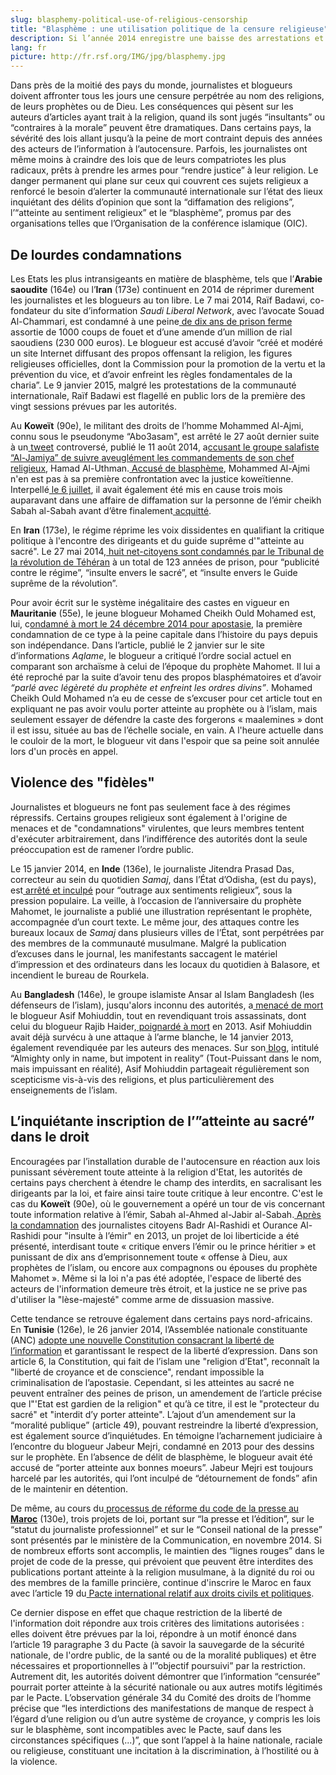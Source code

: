 ```yaml
---
slug: blasphemy-political-use-of-religious-censorship
title: "Blasphème : une utilisation politique de la censure religieuse"
description: Si l’année 2014 enregistre une baisse des arrestations et des condamnations de journalistes pour avoir traité de la question religieuse, de plus en plus de pays utilisent le délit de “blasphème” et autre atteinte au sacré pour censurer toute critique politique. Certains dirigeants étendent même l’interdit à leur personne,  en promulguant des lois abusives, qui rendent illégale toute critique à leur encontre et toute remise en question de leurs actions politiques.
lang: fr
picture: http://fr.rsf.org/IMG/jpg/blasphemy.jpg
---
```


Dans près de la moitié des pays du monde, journalistes et blogueurs doivent affronter tous les jours une censure perpétrée au nom des religions, de leurs prophètes ou de Dieu. Les conséquences qui pèsent sur les auteurs d’articles ayant trait à la religion, quand ils sont jugés “insultants” ou “contraires à la morale” peuvent être dramatiques. Dans certains pays, la sévérité des lois allant jusqu’à la peine de mort contraint depuis des années des acteurs de l’information à l’autocensure. Parfois, les journalistes ont même moins à craindre des lois que de leurs compatriotes les plus radicaux, prêts à prendre les armes pour “rendre justice” à leur religion. Le danger permanent qui plane sur ceux qui couvrent ces sujets religieux a renforcé le besoin d’alerter la communauté internationale sur l’état des lieux inquiétant des délits d’opinion que sont la “diffamation des religions”, l’“atteinte au sentiment religieux” et le “blasphème”, promus par des organisations telles que l’Organisation de la conférence islamique (OIC).

## De lourdes condamnations

Les Etats les plus intransigeants en matière de blasphème, tels que l’**Arabie saoudite** (164e) ou l’**Iran** (173e) continuent en 2014 de réprimer durement les journalistes et les blogueurs au ton libre. Le 7 mai 2014, Raïf Badawi, co-fondateur du site d’information _Saudi Liberal Network_, avec l’avocate Souad Al-Chammari, est condamné à une peine[ de dix ans de prison ferme](http://fr.rsf.org/arabie-saoudite-dix-ans-de-prison-pour-le-30-09-2014,46893.html) assortie de 1000 coups de fouet et d’une amende d’un million de rial saoudiens (230 000 euros). Le blogueur est accusé d’avoir “créé et modéré un site Internet diffusant des propos offensant la religion, les figures religieuses officielles, dont la Commission pour la promotion de la vertu et la prévention du vice, et d’avoir enfreint les règles fondamentales de la charia”. Le 9 janvier 2015, malgré les protestations de la communauté internationale, Raïf Badawi est flagellé en public lors de la première des vingt sessions prévues par les autorités.  

Au **Koweït** (90e), le militant des droits de l’homme Mohammed Al-Ajmi, connu sous le pseudonyme “Abo3asam", est arrêté le 27 août dernier suite à un[ tweet](https://twitter.com/abo3asam/status/498917225315594240) controversé, publié le 11 août 2014, a[ccusant le groupe salafiste “Al-Jamiya” de suivre aveuglément les commandements de son chef religieux](http://www.chinatopix.com/articles/8357/20140830/kuwaiti-twitter-star-detained-for-offensive-tweet.htm), Hamad Al-Uthman.[ Accusé de blasphème](http://www.bbc.com/news/blogs-trending-28972617?print=true), Mohammed Al-Ajmi n'en est pas à sa première confrontation avec la justice koweïtienne. Interpellé[ le 6 juillet](http://twitmail.com/email/153343094/9/false), il avait également été mis en cause trois mois auparavant dans une affaire de diffamation sur la personne de l’émir cheikh Sabah al-Sabah avant d’être finalement[ acquitté](http://www.aljahra.net/?p=3288).

En **Iran** (173e), le régime réprime les voix dissidentes en qualifiant la critique politique à l'encontre des dirigeants et du guide suprême d'"atteinte au sacré". Le 27 mai 2014,[ huit net-citoyens sont condamnés par le Tribunal de la révolution de Téhéran](http://fr.rsf.org/iran-la-justice-conservatrice-condamne-03-06-2014,46386.html) à un total de 123 années de prison, pour “publicité contre le régime”, “insulte envers le sacré”, et “insulte envers le Guide suprême de la révolution”.

Pour avoir écrit sur le système inégalitaire des castes en vigueur en **Mauritanie** (55e), le jeune blogueur Mohamed Cheikh Ould Mohamed est, lui, c[ondamné à mort le 24 décembre 2014 pour apostasie](http://fr.rsf.org/mauritanie-rsf-demande-l-annulation-de-la-31-12-2014,47434.html), la première condamnation de ce type à la peine capitale dans l’histoire du pays depuis son indépendance. Dans l’article, publié le 2 janvier sur le site d’informations _Aqlame_, le blogueur a critiqué l’ordre social actuel en comparant son archaïsme à celui de l’époque du prophète Mahomet. Il lui a été reproché par la suite d’avoir tenu des propos blasphématoires et d’avoir _“parlé avec légèreté du prophète et enfreint les ordres divins”_. Mohamed Cheikh Ould Mohamed n’a eu de cesse de s’excuser pour cet article tout en expliquant ne pas avoir voulu porter atteinte au prophète ou à l’islam, mais seulement essayer de défendre la caste des forgerons « maalemines » dont il est issu, située au bas de l’échelle sociale, en vain. A l'heure actuelle dans le couloir de la mort, le blogueur vit dans l'espoir que sa peine soit annulée lors d'un procès en appel.

## Violence des "fidèles"

Journalistes et blogueurs ne font pas seulement face à des régimes répressifs. Certains groupes religieux sont également à l'origine de menaces et de "condamnations" virulentes, que leurs membres tentent d'exécuter arbitrairement, dans l’indifférence des autorités dont la seule préoccupation est de ramener l’ordre public.

Le 15 janvier 2014, en **Inde** (136e), le journaliste Jitendra Prasad Das, correcteur au sein du quotidien _Samaj_, dans l’État d’Odisha, (est du pays), est[ arrêté et inculpé](http://fr.rsf.org/inde-des-emeutes-et-un-journaliste-16-01-2014,45733.html) pour “outrage aux sentiments religieux”, sous la pression populaire. La veille, à l’occasion de l’anniversaire du prophète Mahomet, le journaliste a publié une illustration représentant le prophète, accompagnée d’un court texte. Le même jour, des attaques contre les bureaux locaux de _Samaj_ dans plusieurs villes de l’État, sont perpétrées par des membres de la communauté musulmane. Malgré la publication d’excuses dans le journal, les manifestants saccagent le matériel d’impression et des ordinateurs dans les locaux du quotidien à Balasore, et incendient le bureau de Rourkela.

Au **Bangladesh** (146e), le groupe islamiste Ansar al Islam Bangladesh (les défenseurs de l’islam), jusqu'alors inconnu des autorités, a[ menacé de mort](http://fr.rsf.org/bangladesh-des-blogueurs-sur-une-liste-noire-19-11-2014,47249.html) le blogueur Asif Mohiuddin, tout en revendiquant trois assassinats, dont celui du blogueur Rajib Haider,[ poignardé à mort](http://fr.rsf.org/bangladesh-un-blogueur-egorge-dans-la-18-02-2013,44092.html) en 2013. Asif Mohiuddin avait déjà survécu à une attaque à l’arme blanche, le 14 janvier 2013, également revendiquée par les auteurs des menaces. Sur son[ blog](http://www.somewhereinblog.net/blog/realAsifM), intitulé “Almighty only in name, but impotent in reality” (Tout-Puissant dans le nom, mais impuissant en réalité), Asif Mohiuddin partageait régulièrement son scepticisme vis-à-vis des religions, et plus particulièrement des enseignements de l’islam.

## L’inquiétante inscription de l’”atteinte au sacré” dans le droit

Encouragées par l’installation durable de l'autocensure en réaction aux lois punissant sévèrement toute atteinte à la religion d'Etat, les autorités de certains pays cherchent à étendre le champ des interdits, en sacralisant les dirigeants par la loi, et faire ainsi taire toute critique à leur encontre. C'est le cas du **Koweït** (90e), où le gouvernement a opéré un tour de vis concernant toute information relative à l’émir, Sabah al-Ahmed al-Jabir al-Sabah.[ Après la condamnation](http://fr.rsf.org/koweit-l-emir-du-koweit-gracie-toutes-les-07-08-2013,45027.html) des journalistes citoyens Badr Al-Rashidi et Ourance Al-Rashidi pour "insulte à l’émir" en 2013, un projet de loi liberticide a été présenté, interdisant toute « critique envers l’émir ou le prince héritier » et punissant de dix ans d’emprisonnement toute « offense à Dieu, aux prophètes de l’islam, ou encore aux compagnons ou épouses du prophète Mahomet ». Même si la loi n'a pas été adoptée, l'espace de liberté des acteurs de l'information demeure très étroit, et la justice ne se prive pas d'utiliser la "lèse-majesté" comme arme de dissuasion massive.

Cette tendance se retrouve également dans certains pays nord-africains. En **Tunisie** (126e), le 26 janvier 2014, l’Assemblée nationale constituante (ANC) [adopte une nouvelle Constitution consacrant la liberté de l’information](http://fr.rsf.org/tunisie-constitution-tunisienne-rsf-16-01-2014,45741.html) et garantissant le respect de la liberté d’expression. Dans son article 6, la Constitution, qui fait de l’islam une "religion d’Etat", reconnaît la "liberté de croyance et de conscience", rendant impossible la criminalisation de l’apostasie. Cependant, si les atteintes au sacré ne peuvent entraîner des peines de prison, un amendement de l’article précise que l"'Etat est gardien de la religion" et qu’à ce titre, il est le "protecteur du sacré" et "interdit d’y porter atteinte". L’ajout d’un amendement sur la “moralité publique” (article 49), pouvant restreindre la liberté d’expression, est également source d’inquiétudes. En témoigne l’acharnement judiciaire à l’encontre du blogueur Jabeur Mejri, condamné en 2013 pour des dessins sur le prophète. En l’absence de délit de blasphème, le blogueur avait été accusé de “porter atteinte aux bonnes moeurs”. Jabeur Mejri est toujours harcelé par les autorités, qui l’ont inculpé de “détournement de fonds” afin de le maintenir en détention.

De même, au cours du[ processus de réforme du code de la presse au **Maroc**](http://fr.rsf.org/maroc-rsf-publie-ses-recommandations-sur-21-11-2014,47259.html) (130e), trois projets de loi, portant sur “la presse et l’édition”, sur le “statut du journaliste professionnel” et sur le “Conseil national de la presse” sont présentés par le ministère de la Communication, en novembre 2014. Si de nombreux efforts sont accomplis, le maintien des “lignes rouges” dans le projet de code de la presse, qui prévoient que peuvent être interdites des publications portant atteinte à la religion musulmane, à la dignité du roi ou des membres de la famille princière, continue d'inscrire le Maroc en faux avec l’article 19 du[ Pacte international relatif aux droits civils et politiques](http://www.ohchr.org/FR/ProfessionalInterest/Pages/CCPR.aspx).

Ce dernier dispose en effet que chaque restriction de la liberté de l'information doit répondre aux trois critères des limitations autorisées : elles doivent être prévues par la loi, répondre à un motif énoncé dans l’article 19 paragraphe 3 du Pacte (à savoir la sauvegarde de la sécurité nationale, de l'ordre public, de la santé ou de la moralité publiques) et être nécessaires et proportionnelles à l’”objectif poursuivi” par la restriction. Autrement dit, les autorités doivent démontrer que l’information “censurée” pourrait porter atteinte à la sécurité nationale ou aux autres motifs légitimés par le Pacte. L’observation générale 34 du Comité des droits de l’homme précise que “les interdictions des manifestations de manque de respect à l’égard d’une religion ou d’un autre système de croyance, y compris les lois sur le blasphème, sont incompatibles avec le Pacte, sauf dans les circonstances spécifiques (...)”,  que sont l’appel à la haine nationale, raciale ou religieuse, constituant une incitation à la discrimination, à l’hostilité ou à la violence.
